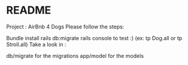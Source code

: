 # README

Project : AirBnb 4 Dogs
Please follow the steps:

Bundle install
rails db:migrate
rails console to test :) (ex: tp Dog.all or tp Stroll.all)
Take a look in :

db/migrate for the migrations
app/model for the models
